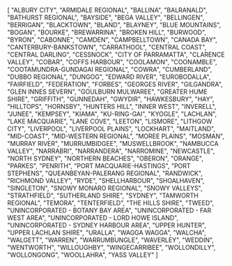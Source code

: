 [
    "ALBURY CITY",
    "ARMIDALE REGIONAL",
    "BALLINA",
    "BALRANALD",
    "BATHURST REGIONAL",
    "BAYSIDE",
    "BEGA VALLEY",
    "BELLINGEN",
    "BERRIGAN",
    "BLACKTOWN",
    "BLAND",
    "BLAYNEY",
    "BLUE MOUNTAINS",
    "BOGAN",
    "BOURKE",
    "BREWARRINA",
    "BROKEN HILL",
    "BURWOOD",
    "BYRON",
    "CABONNE",
    "CAMDEN",
    "CAMPBELLTOWN",
    "CANADA BAY",
    "CANTERBURY-BANKSTOWN",
    "CARRATHOOL",
    "CENTRAL COAST",
    "CENTRAL DARLING",
    "CESSNOCK",
    "CITY OF PARRAMATTA",
    "CLARENCE VALLEY",
    "COBAR",
    "COFFS HARBOUR",
    "COOLAMON",
    "COONAMBLE",
    "COOTAMUNDRA-GUNDAGAI REGIONAL",
    "COWRA",
    "CUMBERLAND",
    "DUBBO REGIONAL",
    "DUNGOG",
    "EDWARD RIVER",
    "EUROBODALLA",
    "FAIRFIELD",
    "FEDERATION",
    "FORBES",
    "GEORGES RIVER",
    "GILGANDRA",
    "GLEN INNES SEVERN",
    "GOULBURN MULWAREE",
    "GREATER HUME SHIRE",
    "GRIFFITH",
    "GUNNEDAH",
    "GWYDIR",
    "HAWKESBURY",
    "HAY",
    "HILLTOPS",
    "HORNSBY",
    "HUNTERS HILL",
    "INNER WEST",
    "INVERELL",
    "JUNEE",
    "KEMPSEY",
    "KIAMA",
    "KU-RING-GAI",
    "KYOGLE",
    "LACHLAN",
    "LAKE MACQUARIE",
    "LANE COVE",
    "LEETON",
    "LISMORE",
    "LITHGOW CITY",
    "LIVERPOOL",
    "LIVERPOOL PLAINS",
    "LOCKHART",
    "MAITLAND",
    "MID-COAST",
    "MID-WESTERN REGIONAL",
    "MOREE PLAINS",
    "MOSMAN",
    "MURRAY RIVER",
    "MURRUMBIDGEE",
    "MUSWELLBROOK",
    "NAMBUCCA VALLEY",
    "NARRABRI",
    "NARRANDERA",
    "NARROMINE",
    "NEWCASTLE",
    "NORTH SYDNEY",
    "NORTHERN BEACHES",
    "OBERON",
    "ORANGE",
    "PARKES",
    "PENRITH",
    "PORT MACQUARIE-HASTINGS",
    "PORT STEPHENS",
    "QUEANBEYAN-PALERANG REGIONAL",
    "RANDWICK",
    "RICHMOND VALLEY",
    "RYDE",
    "SHELLHARBOUR",
    "SHOALHAVEN",
    "SINGLETON",
    "SNOWY MONARO REGIONAL",
    "SNOWY VALLEYS",
    "STRATHFIELD",
    "SUTHERLAND SHIRE",
    "SYDNEY",
    "TAMWORTH REGIONAL",
    "TEMORA",
    "TENTERFIELD",
    "THE HILLS SHIRE",
    "TWEED",
    "UNINCORPORATED - BOTANY BAY AREA",
    "UNINCORPORATED - FAR WEST AREA",
    "UNINCORPORATED - LORD HOWE ISLAND",
    "UNINCORPORATED - SYDNEY HARBOUR AREA",
    "UPPER HUNTER",
    "UPPER LACHLAN SHIRE",
    "URALLA",
    "WAGGA WAGGA",
    "WALCHA",
    "WALGETT",
    "WARREN",
    "WARRUMBUNGLE",
    "WAVERLEY",
    "WEDDIN",
    "WENTWORTH",
    "WILLOUGHBY",
    "WINGECARRIBEE",
    "WOLLONDILLY",
    "WOLLONGONG",
    "WOOLLAHRA",
    "YASS VALLEY"
]